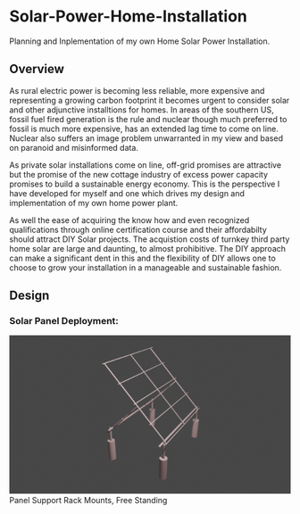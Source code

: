 # Solar-Power-Home-Installation
Planning and Inplementation of my own Home Solar Power Installation.

## Overview
As rural electric power is becoming less reliable, more expensive and representing a growing carbon footprint it becomes urgent to consider solar and other adjunctive installtions for homes. In areas of the southern US, fossil fuel fired generation is the rule and nuclear though much preferred to fossil is much more expensive, has an extended lag time to come on line. Nuclear also suffers an image problem unwarranted in my view and based on paranoid and misinformed data.

As private solar installations come on line, off-grid promises are attractive but the promise of the new cottage industry of excess power capacity promises to build a sustainable energy economy. This is the perspective I have developed for myself and one which drives my design and implementation of my own home power plant.

As well the ease of acquiring the know how and even recognized qualifications through online certification course and their affordabilty should attract DIY Solar projects. The acquistion costs of turnkey third party home solar are large and daunting, to almost prohibitive. The DIY approach can make a significant dent in this and the flexibility of DIY allows one to choose to grow your installation in a manageable and sustainable fashion.


## Design

### Solar Panel Deployment:
![Solar Panel Racks](https://github.com/medmatix/Solar-Power-Home-Installation/blob/main/Solar%20Rack%20and%20Base%20V2%20LoRes.png)
Panel Support Rack Mounts, Free Standing
